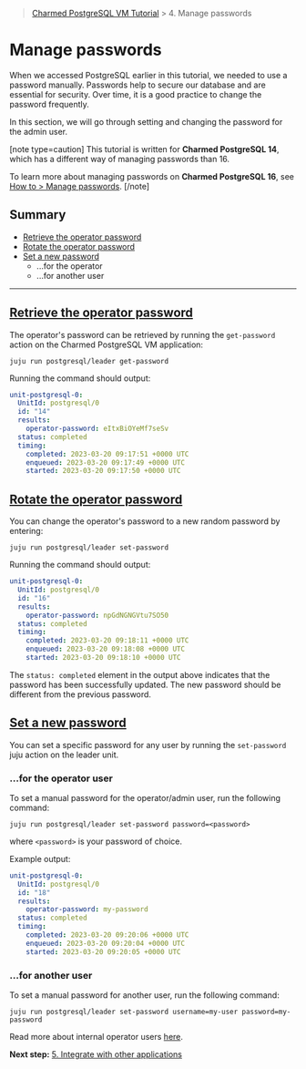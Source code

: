 > [Charmed PostgreSQL VM Tutorial](/t/9707) > 4. Manage passwords

# Manage passwords

When we accessed PostgreSQL earlier in this tutorial, we needed to use a password manually. Passwords help to secure our database and are essential for security. Over time, it is a good practice to change the password frequently. 

In this section, we will go through setting and changing the password for the admin user.

[note type=caution]
This tutorial is written for **Charmed PostgreSQL 14**, which has a different way of managing passwords than 16.

To learn more about managing passwords on **Charmed PostgreSQL 16**, see [How to > Manage passwords](/t/17692).
[/note]

## Summary
- [Retrieve the operator password](#heading--retrieve-password)
- [Rotate the operator password](#heading--rotate-password)
- [Set a new password](#heading--set-new-password)
  - ...for the operator
  - ...for another user

---

<a href="#heading--retrieve-password"><h2 id="heading--retrieve-password"> Retrieve the operator password </h2></a>

The operator's password can be retrieved by running the `get-password` action on the Charmed PostgreSQL VM application:
```shell
juju run postgresql/leader get-password
```
Running the command should output:
```yaml
unit-postgresql-0:
  UnitId: postgresql/0
  id: "14"
  results:
    operator-password: eItxBiOYeMf7seSv
  status: completed
  timing:
    completed: 2023-03-20 09:17:51 +0000 UTC
    enqueued: 2023-03-20 09:17:49 +0000 UTC
    started: 2023-03-20 09:17:50 +0000 UTC
```

<a href="#heading--rotate-password"><h2 id="heading--rotate-password"> Rotate the operator password </h2></a>

You can change the operator's password to a new random password by entering:
```shell
juju run postgresql/leader set-password
```
Running the command should output:
```yaml
unit-postgresql-0:
  UnitId: postgresql/0
  id: "16"
  results:
    operator-password: npGdNGNGVtu7SO50
  status: completed
  timing:
    completed: 2023-03-20 09:18:11 +0000 UTC
    enqueued: 2023-03-20 09:18:08 +0000 UTC
    started: 2023-03-20 09:18:10 +0000 UTC
```
The `status: completed` element in the output above indicates that the password has been successfully updated. The new password should be different from the previous password.

<a href="#heading--set-new-password"><h2 id="heading--set-new-password"> Set a new password </h2></a>

You can set a specific password for any user by running the `set-password` juju action on the leader unit.   

### ...for the operator user
To set a manual password for the operator/admin user, run the following command:
```shell
juju run postgresql/leader set-password password=<password>
```
where `<password>` is your password of choice.

Example output:
```yaml
unit-postgresql-0:
  UnitId: postgresql/0
  id: "18"
  results:
    operator-password: my-password
  status: completed
  timing:
    completed: 2023-03-20 09:20:06 +0000 UTC
    enqueued: 2023-03-20 09:20:04 +0000 UTC
    started: 2023-03-20 09:20:05 +0000 UTC
```

### ...for another user
To set a manual password for another user, run the following command:
```shell
juju run postgresql/leader set-password username=my-user password=my-password
```
Read more about internal operator users [here](/t/10798).

**Next step:** [5. Integrate with other applications](/t/9701)